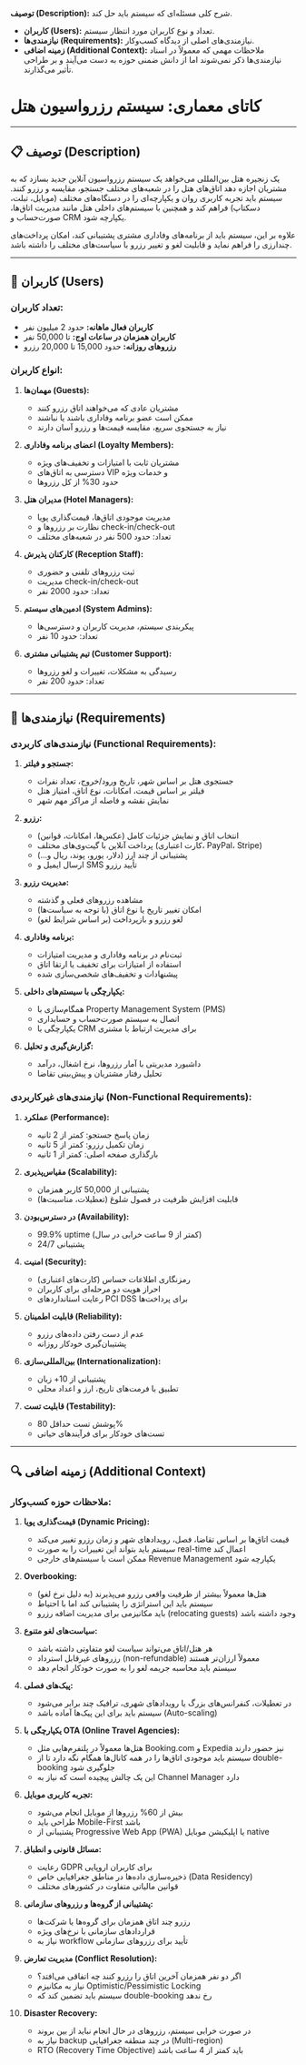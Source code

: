 **توصیف (Description):** شرح کلی مسئله‌ای که سیستم باید حل کند.
- **کاربران (Users):** تعداد و نوع کاربران مورد انتظار سیستم.
- **نیازمندی‌ها (Requirements):** نیازمندی‌های اصلی از دیدگاه کسب‌وکار.
- **زمینه اضافی (Additional Context):** ملاحظات مهمی که معمولاً در اسناد نیازمندی‌ها ذکر نمی‌شوند اما از دانش ضمنی حوزه به دست می‌آیند و بر طراحی تأثیر می‌گذارند.

# کاتای معماری: سیستم رزرواسیون هتل

---

## 📋 توصیف (Description)

یک زنجیره هتل بین‌المللی می‌خواهد یک سیستم رزرواسیون آنلاین جدید بسازد که به مشتریان اجازه دهد اتاق‌های هتل را در شعبه‌های مختلف جستجو، مقایسه و رزرو کنند. سیستم باید تجربه کاربری روان و یکپارچه‌ای را در دستگاه‌های مختلف (موبایل، تبلت، دسکتاپ) فراهم کند و همچنین با سیستم‌های داخلی هتل مانند مدیریت اتاق‌ها، صورت‌حساب و CRM یکپارچه شود.

علاوه بر این، سیستم باید از برنامه‌های وفاداری مشتری پشتیبانی کند، امکان پرداخت‌های چندارزی را فراهم نماید و قابلیت لغو و تغییر رزرو با سیاست‌های مختلف را داشته باشد.

---

## 👥 کاربران (Users)

### تعداد کاربران:
- **کاربران فعال ماهانه:** حدود 2 میلیون نفر
- **کاربران همزمان در ساعات اوج:** تا 50,000 نفر
- **رزروهای روزانه:** حدود 15,000 تا 20,000 رزرو

### انواع کاربران:

1. **مهمان‌ها (Guests):**
   - مشتریان عادی که می‌خواهند اتاق رزرو کنند
   - ممکن است عضو برنامه وفاداری باشند یا نباشند
   - نیاز به جستجوی سریع، مقایسه قیمت‌ها و رزرو آسان دارند

2. **اعضای برنامه وفاداری (Loyalty Members):**
   - مشتریان ثابت با امتیازات و تخفیف‌های ویژه
   - دسترسی به اتاق‌های VIP و خدمات ویژه
   - حدود 30% از کل رزروها

3. **مدیران هتل (Hotel Managers):**
   - مدیریت موجودی اتاق‌ها، قیمت‌گذاری پویا
   - نظارت بر رزروها و check-in/check-out
   - تعداد: حدود 500 نفر در شعبه‌های مختلف

4. **کارکنان پذیرش (Reception Staff):**
   - ثبت رزروهای تلفنی و حضوری
   - مدیریت check-in/check-out
   - تعداد: حدود 2000 نفر

5. **ادمین‌های سیستم (System Admins):**
   - پیکربندی سیستم، مدیریت کاربران و دسترسی‌ها
   - تعداد: حدود 10 نفر

6. **تیم پشتیبانی مشتری (Customer Support):**
   - رسیدگی به مشکلات، تغییرات و لغو رزروها
   - تعداد: حدود 200 نفر

---

## 📝 نیازمندی‌ها (Requirements)

### نیازمندی‌های کاربردی (Functional Requirements):

1. **جستجو و فیلتر:**
   - جستجوی هتل بر اساس شهر، تاریخ ورود/خروج، تعداد نفرات
   - فیلتر بر اساس قیمت، امکانات، نوع اتاق، امتیاز هتل
   - نمایش نقشه و فاصله از مراکز مهم شهر

2. **رزرو:**
   - انتخاب اتاق و نمایش جزئیات کامل (عکس‌ها، امکانات، قوانین)
   - پرداخت آنلاین با گیت‌وی‌های مختلف (کارت اعتباری، PayPal، Stripe)
   - پشتیبانی از چند ارز (دلار، یورو، پوند، ریال و...)
   - ارسال ایمیل و SMS تأیید رزرو

3. **مدیریت رزرو:**
   - مشاهده رزروهای فعلی و گذشته
   - امکان تغییر تاریخ یا نوع اتاق (با توجه به سیاست‌ها)
   - لغو رزرو و بازپرداخت (بر اساس شرایط لغو)

4. **برنامه وفاداری:**
   - ثبت‌نام در برنامه وفاداری و مدیریت امتیازات
   - استفاده از امتیازات برای تخفیف یا ارتقا اتاق
   - پیشنهادات و تخفیف‌های شخصی‌سازی شده

5. **یکپارچگی با سیستم‌های داخلی:**
   - همگام‌سازی با Property Management System (PMS)
   - اتصال به سیستم صورت‌حساب و حسابداری
   - یکپارچگی با CRM برای مدیریت ارتباط با مشتری

6. **گزارش‌گیری و تحلیل:**
   - داشبورد مدیریتی با آمار رزروها، نرخ اشغال، درآمد
   - تحلیل رفتار مشتریان و پیش‌بینی تقاضا

### نیازمندی‌های غیرکاربردی (Non-Functional Requirements):

1. **عملکرد (Performance):**
   - زمان پاسخ جستجو: کمتر از 2 ثانیه
   - زمان تکمیل رزرو: کمتر از 5 ثانیه
   - بارگذاری صفحه اصلی: کمتر از 1 ثانیه

2. **مقیاس‌پذیری (Scalability):**
   - پشتیبانی از 50,000 کاربر همزمان
   - قابلیت افزایش ظرفیت در فصول شلوغ (تعطیلات، مناسبت‌ها)

3. **در دسترس‌بودن (Availability):**
   - 99.9% uptime (کمتر از 9 ساعت خرابی در سال)
   - پشتیبانی 24/7

4. **امنیت (Security):**
   - رمزنگاری اطلاعات حساس (کارت‌های اعتباری)
   - احراز هویت دو مرحله‌ای برای کاربران
   - رعایت استانداردهای PCI DSS برای پرداخت‌ها

5. **قابلیت اطمینان (Reliability):**
   - عدم از دست رفتن داده‌های رزرو
   - پشتیبان‌گیری خودکار روزانه

6. **بین‌المللی‌سازی (Internationalization):**
   - پشتیبانی از 10+ زبان
   - تطبیق با فرمت‌های تاریخ، ارز و اعداد محلی

7. **قابلیت تست (Testability):**
   - پوشش تست حداقل 80%
   - تست‌های خودکار برای فرآیندهای حیاتی

---

## 🔍 زمینه اضافی (Additional Context)

### ملاحظات حوزه کسب‌وکار:

1. **قیمت‌گذاری پویا (Dynamic Pricing):**
   - قیمت اتاق‌ها بر اساس تقاضا، فصل، رویدادهای شهر و زمان رزرو تغییر می‌کند
   - سیستم باید بتواند این تغییرات را به صورت real-time اعمال کند
   - ممکن است با سیستم‌های خارجی Revenue Management یکپارچه شود

2. **Overbooking:**
   - هتل‌ها معمولاً بیشتر از ظرفیت واقعی رزرو می‌پذیرند (به دلیل نرخ لغو)
   - سیستم باید این استراتژی را پشتیبانی کند اما با احتیاط
   - باید مکانیزمی برای مدیریت اضافه رزرو (relocating guests) وجود داشته باشد

3. **سیاست‌های لغو متنوع:**
   - هر هتل/اتاق می‌تواند سیاست لغو متفاوتی داشته باشد
   - رزروهای غیرقابل استرداد (non-refundable) معمولاً ارزان‌تر هستند
   - سیستم باید محاسبه جریمه لغو را به صورت خودکار انجام دهد

4. **پیک‌های فصلی:**
   - در تعطیلات، کنفرانس‌های بزرگ یا رویدادهای شهری، ترافیک چند برابر می‌شود
   - سیستم باید برای این پیک‌ها آماده باشد (Auto-scaling)

5. **یکپارچگی با OTA (Online Travel Agencies):**
   - هتل‌ها معمولاً در پلتفرم‌هایی مثل Booking.com و Expedia نیز حضور دارند
   - سیستم باید موجودی اتاق‌ها را در همه کانال‌ها همگام نگه دارد تا از double-booking جلوگیری شود
   - این یک چالش پیچیده است که نیاز به Channel Manager دارد

6. **تجربه کاربری موبایل:**
   - بیش از 60% رزروها از موبایل انجام می‌شود
   - طراحی باید Mobile-First باشد
   - پشتیبانی از Progressive Web App (PWA) یا اپلیکیشن موبایل native

7. **مسائل قانونی و انطباق:**
   - رعایت GDPR برای کاربران اروپایی
   - ذخیره‌سازی داده‌ها در مناطق جغرافیایی خاص (Data Residency)
   - قوانین مالیاتی متفاوت در کشورهای مختلف

8. **پشتیبانی از گروه‌ها و رزروهای سازمانی:**
   - رزرو چند اتاق همزمان برای گروه‌ها یا شرکت‌ها
   - قراردادهای سازمانی با نرخ‌های ویژه
   - نیاز به workflow تأیید برای رزروهای سازمانی

9. **مدیریت تعارض (Conflict Resolution):**
   - اگر دو نفر همزمان آخرین اتاق را رزرو کنند چه اتفاقی می‌افتد؟
   - نیاز به مکانیزم Optimistic/Pessimistic Locking
   - سیستم باید تضمین کند که double-booking رخ ندهد

10. **Disaster Recovery:**
    - در صورت خرابی سیستم، رزروهای در حال انجام نباید از بین بروند
    - نیاز به backup در چند منطقه جغرافیایی (Multi-region)
    - RTO (Recovery Time Objective) باید کمتر از 4 ساعت باشد